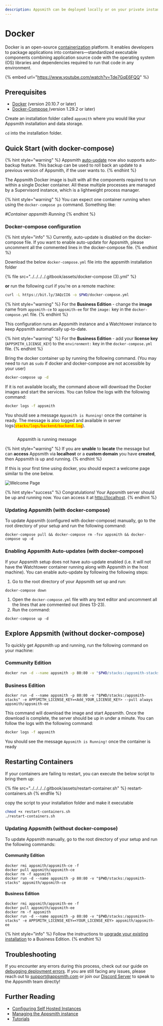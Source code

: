 ```yaml
---
description: Appsmith can be deployed locally or on your private instance using Docker
---
```


# Docker

Docker is an open-source [containerization](https://www.ibm.com/in-en/cloud/learn/containerization) platform. It enables developers to package applications into containers—standardized executable components combining application source code with the operating system (OS) libraries and dependencies required to run that code in any environment.

{% embed url="https://www.youtube.com/watch?v=Tde7GqE6FQQ" %}

## Prerequisites

* [Docker](https://docs.docker.com/get-docker/) (version 20.10.7 or later)
* [Docker-Compose ](https://docs.docker.com/compose/install/)(version 1.29.2 or later)

Create an installation folder called `appsmith` where you would like your Appsmith installation and data storage.

`cd` into the installation folder.

## Quick Start (with docker-compose)

{% hint style="warning" %}
Appsmith [auto-update](./#enabling-appsmith-auto-updates-with-docker-compose) now also supports auto-backup feature. This backup can be used to roll back an update to a previous version of Appsmith, if the user wants to.
{% endhint %}

The Appsmith Docker image is built with all the components required to run within a single Docker container. All these multiple processes are managed by a Supervisord instance, which is a lightweight process manager.

{% hint style="warning" %}
You can expect one container running when using the `docker-compose ps` command. Something like:

_#Container appsmith Running_
{% endhint %}

### Docker-compose configuration

{% hint style="info" %}
Currently, auto-update is disabled on the docker-compose file. If you want to enable auto-update for Appsmith, please uncomment all the commented lines in the docker-compose file.
{% endhint %}

Download the below `docker-compose.yml` file into the appsmith installation folder

{% file src="../../../../.gitbook/assets/docker-compose (3).yml" %}

**or** run the following curl if you're on a remote machine:

```bash
curl -L https://bit.ly/3AQzII6 -o $PWD/docker-compose.yml
```

{% hint style="warning" %}
For the **Business Edition** - change the **image** name from `appsmith-ce` to `appsmith-ee` for the `image:` key in the `docker-compose.yml` file.
{% endhint %}

This configuration runs an Appsmith instance and a Watchtower instance to keep Appsmith automatically up-to-date.

{% hint style="warning" %}
For the **Business Edition** - add your **license key** (`APPSMITH_LICENSE_KEY`) to the `environment:` key in the `docker-compose.yml` file.
{% endhint %}

Bring the docker container up by running the following command. (You may need to run as `sudo` if docker and docker-compose are not accessible by your user)

```bash
docker-compose up -d
```

If it is not available locally, the command above will download the Docker images and start the services. You can follow the logs with the following command:

```bash
docker logs -f appsmith
```

You should see a message `Appsmith is Running!` once the container is ready. The message is also logged and available in server logs(<mark style="color:red;">`stacks/logs/backend/backend.log`</mark>).&#x20;

<figure><img src="../../../../.gitbook/assets/InstallationGuides  Docker  AppsmithRunningMessage.png" alt=""><figcaption><p>Appsmith is running message</p></figcaption></figure>

{% hint style="warning" %}
If you are **unable** to **locate** the message but can **access** Appsmith via **localhost** or a **custom domain** you have **created**, then Appsmith is up and running.
{% endhint %}

If this is your first time using docker, you should expect a welcome page similar to the one below.

![Welcome Page](<../../../../.gitbook/assets/image (1) (1).png>)

{% hint style="success" %}
Congratulations! Your Appsmith server should be up and running now. You can access it at [http://localhost](http://localhost).
{% endhint %}

### Updating Appsmith (with docker-compose)

To update Appsmith (configured with docker-compose) manually, go to the root directory of your setup and run the following command:

```
docker-compose pull && docker-compose rm -fsv appsmith && docker-compose up -d
```

### Enabling Appsmith Auto-updates (with docker-compose)

If your Appsmith setup does not have auto-update enabled (i.e. it will not have the Watchtower container running along with Appsmith in the host machine). You can enable auto-update by following the following steps:

1. Go to the root directory of your Appsmith set up and run:

```
docker-compose down
```

1. Open the `docker-compose.yml` file with any text editor and uncomment all the lines that are commented out (lines 13-23).
2. Run the command:

```
docker-compose up -d
```

## Explore Appsmith (without docker-compose)

To quickly get Appsmith up and running, run the following command on your machine:

### Community Edition

```bash
docker run -d --name appsmith -p 80:80 -v "$PWD/stacks:/appsmith-stacks" --pull always appsmith/appsmith-ce
```

### Business Edition

```
docker run -d --name appsmith -p 80:80 -v "$PWD/stacks:/appsmith-stacks" -e APPSMITH_LICENSE_KEY=<Add_YOUR_LICENSE_KEY> --pull always appsmith/appsmith-ee
```

This command will download the image and start Appsmith. Once the download is complete, the server should be up in under a minute. You can follow the logs with the following command:

```bash
docker logs -f appsmith
```

You should see the message `Appsmith is Running!` once the container is ready

## Restarting Containers

If your containers are failing to restart, you can execute the below script to bring them up:

{% file src="../../../../.gitbook/assets/restart-container.sh" %}
restart-containers.sh
{% endfile %}

copy the script to your installation folder and make it executable

```bash
chmod +x restart-containers.sh
./restart-containers.sh
```

### Updating Appsmith (without docker-compose)

To update Appsmith manually, go to the root directory of your setup and run the following commands:

#### Community Edition

```
docker rmi appsmith/appsmith-ce -f
docker pull appsmith/appsmith-ce
docker rm -f appsmith
docker run -d --name appsmith -p 80:80 -v "$PWD/stacks:/appsmith-stacks" appsmith/appsmith-ce
```

#### Business Edition

```
docker rmi appsmith/appsmith-ee -f
docker pull appsmith/appsmith-ee
docker rm -f appsmith
docker run -d --name appsmith -p 80:80 -v "$PWD/stacks:/appsmith-stacks" -e APPSMITH_LICENSE_KEY=<YOUR_LICENSE_KEY> appsmith/appsmith-ee
```

{% hint style="info" %}
Follow the instructions to [upgrade your existing installation](../../upgrade-to-business-edition/) to a Business Edition.
{% endhint %}

## Troubleshooting

If you encounter any errors during this process, check out our guide on [debugging deployment errors](../../../../help-and-support/troubleshooting-guide/deployment-errors.md). If you are still facing any issues, please reach out to [support@appsmith.com](mailto:support@appsmith.com) or join our [Discord Server](https://discord.com/invite/rBTTVJp) to speak to the Appsmith team directly!

## Further Reading

* [Configuring Self Hosted Instances](../../instance-configuration/#configuring-docker-installations)
* [Managing the Appsmith instance](../../instance-management/)
* [Tutorials](../../../../learning-and-resources/tutorials/)
